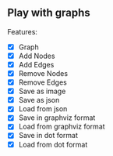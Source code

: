## Play with graphs

Features:
- [x] Graph
- [x] Add Nodes
- [x] Add Edges
- [x] Remove Nodes
- [x] Remove Edges
- [x] Save as image
- [x] Save as json
- [x] Load from json
- [x] Save in graphviz format
- [x] Load from graphviz format
- [x] Save in dot format
- [x] Load from dot format
